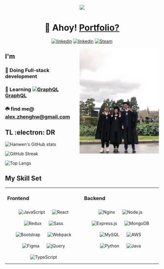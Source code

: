 <p align="center">
<img src="https://media.giphy.com/media/OXTXwKH6yd80gM5zbf/giphy.gif" width=50%/>
</p>


# <div align="center">👋 Ahoy! [Portfolio?](https://alexzhengdev.netlify.app/)</div>


<p align="center">
  <a href="https://github.com/HanwenZheng" target="_blank">
  <img src="https://img.shields.io/badge/-Github-181717?style=for-the-badge&logo=Github&logoColor=white" alt=linkedin /></a>
  <a href="https://linkedin.com/in/hanwen-zheng-dev" target="_blank">
  <img src="https://img.shields.io/badge/linkedin-%231E77B5.svg?&style=for-the-badge&logo=linkedin&logoColor=white" alt=linkedin /></a>
  <a href="https://steamcommunity.com/id/MunaBaby/" target="_blank">
  <img alt="Steam" src="https://img.shields.io/badge/steam-%23000000.svg?&style=for-the-badge&logo=steam&logoColor=white" /></a>
</p>

<img src="assets/images/1.jpg" align="right" width="260px"/>

## I'm 

### :star_struck: Doing Full-stack development 

<!-- ### 🌱 Learning [<img src="https://upload.wikimedia.org/wikipedia/commons/1/1f/WebAssembly_Logo.svg" alt="WebAssembly" width="15px"/> WebAssembly](https://webassembly.org/) recently~ -->

### 🌱 Learning [<img src="https://profilinator.rishav.dev/skills-assets/graphql.png" alt="GraphQL" width="15px"/> GraphQL](https://graphql.org/) 

### :shamrock: find me@ alex.zhenghw@gmail.com

## TL :electron: DR

![Hanwen's GitHub stats](https://github-readme-stats.vercel.app/api?username=HanwenZheng&show_icons=true&hide=contribs,issues&bg_color=50,e8684a,904e95&theme=dark&text_color=fffffe&include_all_commits=true&count_private=true)

![GitHub Streak](http://github-readme-streak-stats.herokuapp.com?user=HanwenZheng&hide_border=true)

![Top Langs](https://github-readme-stats.vercel.app/api/top-langs/?username=HanwenZheng&layout=compact&bg_color=40,904e95,e8684a&theme=dark&text_color=fffffe&langs_count=6&card_width=445)

## My Skill Set  
<table><tr><td valign="top" width="45%">

### Frontend  
<div align="center">  
<img style="margin: 10px" src="https://profilinator.rishav.dev/skills-assets/javascript-original.svg" alt="JavaScript" height="50" />  
<img style="margin: 10px" src="https://profilinator.rishav.dev/skills-assets/react-original-wordmark.svg" alt="React" height="50" />  
<img style="margin: 10px" src="https://profilinator.rishav.dev/skills-assets/redux-original.svg" alt="Redux" height="50" />  
<img style="margin: 10px" src="https://profilinator.rishav.dev/skills-assets/sass-original.svg" alt="Sass" height="50" />  
<img style="margin: 10px" src="https://profilinator.rishav.dev/skills-assets/bootstrap-plain.svg" alt="Bootstrap" height="50" />  
<img style="margin: 10px" src="https://profilinator.rishav.dev/skills-assets/webpack-original.svg" alt="Webpack" height="50" />  
<img style="margin: 10px" src="https://profilinator.rishav.dev/skills-assets/figma-icon.svg" alt="Figma" height="50" />  
<img style="margin: 10px" src="https://profilinator.rishav.dev/skills-assets/jquery.png" alt="jQuery" height="50" />  
<img style="margin: 10px" src="https://profilinator.rishav.dev/skills-assets/typescript-original.svg" alt="TypeScript" height="50" />  
</div>

</td><td valign="top" width="45%">

### Backend  
<div align="center">  
<img style="margin: 10px" src="https://profilinator.rishav.dev/skills-assets/nginx-original.svg" alt="Nginx" height="50" />  
<img style="margin: 10px" src="https://profilinator.rishav.dev/skills-assets/nodejs-original-wordmark.svg" alt="Node.js" height="50" />  
<img style="margin: 10px" src="https://profilinator.rishav.dev/skills-assets/express-original-wordmark.svg" alt="Express.js" height="50" />  
<img style="margin: 10px" src="https://profilinator.rishav.dev/skills-assets/mongodb-original-wordmark.svg" alt="MongoDB" height="50" />
<img style="margin: 10px" src="https://profilinator.rishav.dev/skills-assets/mysql-original-wordmark.svg" alt="MySQL" height="50" />
<img style="margin: 10px" src="https://profilinator.rishav.dev/skills-assets/amazonwebservices-original-wordmark.svg" alt="AWS" height="50" />
<img style="margin: 10px" src="https://profilinator.rishav.dev/skills-assets/python-original.svg" alt="Python" height="50" /> 
<img style="margin: 10px" src="https://profilinator.rishav.dev/skills-assets/java-original-wordmark.svg" alt="Java" height="50" />
</div>

</td></tr></table>  

<!---
## Connect with me  
<div align="center">
<br/>
<img src="https://spotify-github-profile.vercel.app/api/view?uid=12124036709&cover_image=true&theme=default" />
</div>
--->

<!---
HanwenZheng/HanwenZheng is a ✨ special ✨ repository because its `README.md` (this file) appears on your GitHub profile.
You can click the Preview link to take a look at your changes.
--->
